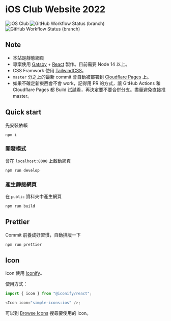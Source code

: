 # iOS Club Website 2022

![iOS Club](https://img.shields.io/badge/FCU-iOS%20Club-green?logo=apple&style=flat-square)
![GitHub Workflow Status (branch)](https://img.shields.io/github/workflow/status/Fcu-iOSClub/WebSite2022/Build%20Test/master?label=build&style=flat-square&color=green)
![GitHub Workflow Status (branch)](https://img.shields.io/github/workflow/status/fcu-iosclub/Website2022/Prettier%20Check/master?color=green&label=prettier&style=flat-square)

## Note

- 本站是靜態網頁
- 專案使用 [Gatsby](https://www.gatsbyjs.com) + [React](https://zh-hant.reactjs.org) 製作。目前需要 Node 14 以上。
- CSS Framwork 使用 [TailwindCSS](https://tailwindcss.com)。
- `master` 分之上的最新 commit 會自動被部署到 [Cloudflare Pages](https://pages.cloudflare.com) 上。
- 如果不確定新東西會不會 work，記得用 PR 的方式，讓 GitHub Actions 和 Cloudflare Pages 都 Build 試試看，再決定要不要合併分支。盡量避免直接推 master。

## Quick start

先安裝依賴

```bash
npm i
```

### 開發模式

會在 `localhost:8000` 上啟動網頁

```bash
npm run develop
```

### 產生靜態網頁

在 `public` 資料夾中產生網頁

```bash
npm run build
```

## Prettier

Commit 前養成好習慣，自動排版一下

```bash
npm run prettier
```

## Icon

Icon 使用 [Iconify](https://iconify.design)。

使用方式：

```js
import { icon } from "@iconify/react";

<Icon icon="simple-icons:ios" />;
```

可以到 [Browse Icons](https://icon-sets.iconify.design/) 搜尋要使用的 Icon。
